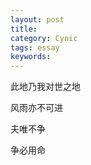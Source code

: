 ```yaml
---
layout: post
title: 
category: Cynic
tags: essay
keywords: 
---
```


此地乃我对世之地

风雨亦不可进

夫唯不争

争必用命
